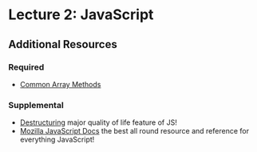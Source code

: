 # Lecture 2: JavaScript

## Additional Resources

### Required

- [Common Array Methods](https://www.youtube.com/watch?v=R8rmfD9Y5-c)

### Supplemental

- [Destructuring](https://www.youtube.com/watch?v=NIq3qLaHCIs) major quality of life feature of JS!
- [Mozilla JavaScript Docs](https://developer.mozilla.org/en-US/docs/Web/JavaScript) the best all round resource and reference for everything JavaScript!
